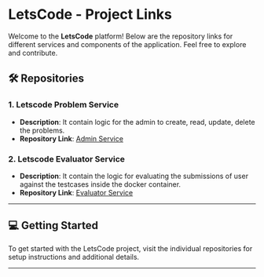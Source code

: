 # LetsCode - Project Links

Welcome to the **LetsCode** platform! Below are the repository links for different services and components of the application. Feel free to explore and contribute.

## 🛠️ Repositories

### 1. **Letscode Problem Service**
- **Description**: It contain logic for the admin to create, read, update, delete the problems.
- **Repository Link**: [Admin Service](https://github.com/Harshjain09012004/letscode-problem-service)

### 2. **Letscode Evaluator Service**
- **Description**: It contain the logic for evaluating the submissions of user against the testcases inside the docker container.
- **Repository Link**: [Evaluator Service](https://github.com/Harshjain09012004/letscode-evaluator-service)
---

## 💻 Getting Started
To get started with the LetsCode project, visit the individual repositories for setup instructions and additional details.

---
